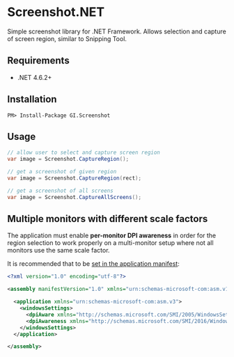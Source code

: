 ﻿# Screenshot.NET

Simple screenshot library for .NET Framework. Allows selection and capture of screen region, similar to Snipping Tool.

## Requirements

* .NET 4.6.2+

## Installation

```
PM> Install-Package GI.Screenshot
```

## Usage

```c#
// allow user to select and capture screen region
var image = Screenshot.CaptureRegion();

// get a screenshot of given region
var image = Screenshot.CaptureRegion(rect);

// get a screenshot of all screens
var image = Screenshot.CaptureAllScreens();
```

## Multiple monitors with different scale factors

The application must enable **per-monitor DPI awareness** in order for the region selection to work properly on a multi-monitor setup where not all monitors use the same scale factor.

It is recommended that to be [set in the application manifest](https://docs.microsoft.com/en-us/previous-versions/windows/desktop/legacy/mt846517(v%3Dvs.85)#setting-default-awareness-with-the-application-manifest):

```xml
<?xml version="1.0" encoding="utf-8"?>

<assembly manifestVersion="1.0" xmlns="urn:schemas-microsoft-com:asm.v1">

  <application xmlns="urn:schemas-microsoft-com:asm.v3">
    <windowsSettings>
      <dpiAware xmlns="http://schemas.microsoft.com/SMI/2005/WindowsSettings">True/PM</dpiAware>
      <dpiAwareness xmlns="http://schemas.microsoft.com/SMI/2016/WindowsSettings">PerMonitorV2, PerMonitor</dpiAwareness>
    </windowsSettings>
  </application>

</assembly>
```
